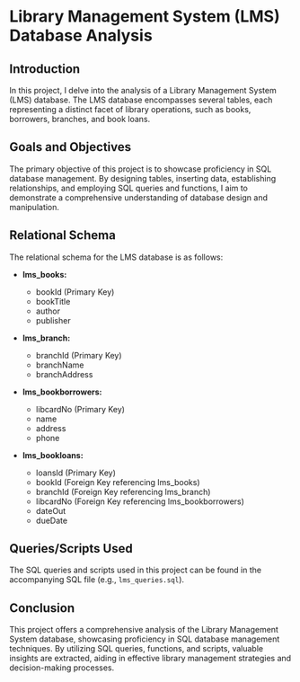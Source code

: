 # Library Management System (LMS) Database Analysis

## Introduction

In this project, I delve into the analysis of a Library Management System (LMS) database. The LMS database encompasses several tables, each representing a distinct facet of library operations, such as books, borrowers, branches, and book loans.

## Goals and Objectives

The primary objective of this project is to showcase proficiency in SQL database management. By designing tables, inserting data, establishing relationships, and employing SQL queries and functions, I aim to demonstrate a comprehensive understanding of database design and manipulation.

## Relational Schema

The relational schema for the LMS database is as follows:

- **lms_books:**
  - bookId (Primary Key)
  - bookTitle
  - author
  - publisher

- **lms_branch:**
  - branchId (Primary Key)
  - branchName
  - branchAddress

- **lms_bookborrowers:**
  - libcardNo (Primary Key)
  - name
  - address
  - phone

- **lms_bookloans:**
  - loansId (Primary Key)
  - bookId (Foreign Key referencing lms_books)
  - branchId (Foreign Key referencing lms_branch)
  - libcardNo (Foreign Key referencing lms_bookborrowers)
  - dateOut
  - dueDate

## Queries/Scripts Used

The SQL queries and scripts used in this project can be found in the accompanying SQL file (e.g., `lms_queries.sql`).

## Conclusion

This project offers a comprehensive analysis of the Library Management System database, showcasing proficiency in SQL database management techniques. By utilizing SQL queries, functions, and scripts, valuable insights are extracted, aiding in effective library management strategies and decision-making processes.
